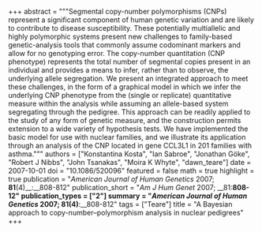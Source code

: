 +++
abstract = """Segmental copy-number polymorphisms (CNPs) represent a significant component of human genetic variation and are likely to contribute to disease susceptibility. These potentially multiallelic and highly polymorphic systems present new challenges to family-based genetic-analysis tools that commonly assume codominant markers and allow for no genotyping error. The copy-number quantitation (CNP phenotype) represents the total number of segmental copies present in an individual and provides a means to infer, rather than to observe, the underlying allele segregation. We present an integrated approach to meet these challenges, in the form of a graphical model in which we infer the underlying CNP phenotype from the (single or replicate) quantitative measure within the analysis while assuming an allele-based system segregating through the pedigree. This approach can be readily applied to the study of any form of genetic measure, and the construction permits extension to a wide variety of hypothesis tests. We have implemented the basic model for use with nuclear families, and we illustrate its application through an analysis of the CNP located in gene CCL3L1 in 201 families with asthma."""
authors = ["Konstantina Kosta", "Ian Sabroe", "Jonathan Göke", "Robert J Nibbs", "John Tsanakas", "Moira K Whyte", "dawn_teare"]
date = 2007-10-01
doi = "10.1086/520096"
featured = false
math = true
highlight = true
publication = "*American Journal of Human Genetics* 2007; __81__(4)__:__808-812"
publication_short = "*Am J Hum Genet* 2007; __81:__808-12"
publication_types = ["2"]
summary = "*American Journal of Human Genetics* 2007; __81__(4)__:__808-812"
tags = ["Teare"]
title = "A Bayesian approach to copy-number–polymorphism analysis in nuclear pedigrees"
+++

